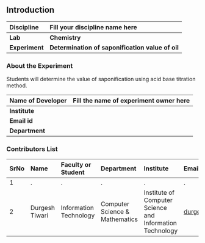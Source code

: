  ## Introduction


<b>Discipline | <b>Fill your discipline name here
:--|:--|
<b> Lab | <b> Chemistry
<b> Experiment|     <b> Determination of saponification value of oil

### About the Experiment 

Students will determine the value of saponification using acid base titration method.

<b>Name of Developer | <b> Fill the name of experiment owner here 
:--|:--|
<b> Institute | <b>  
<b> Email id|     <b>  
<b> Department |  

### Contributors List

SrNo | Name | Faculty or Student | Department| Institute | Email id
:--|:--|:--|:--|:--|:--|
1 | . | . | . | . | .
2 | Durgesh Tiwari | Information Technology | Computer Science & Mathematics | Institute of Computer Science and Information Technology | durgesh83034@gmail.com
